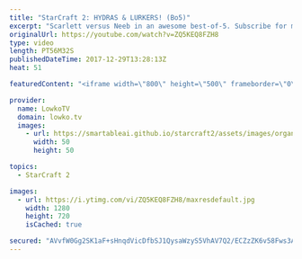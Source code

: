 ```yaml
---
title: "StarCraft 2: HYDRAS & LURKERS! (Bo5)"
excerpt: "Scarlett versus Neeb in an awesome best-of-5. Subscribe for more videos: http://lowko.tv/youtube Another epic Zerg vs Protoss: https://goo.gl/qeUdf6  Scarlett and Neeb are some of the very best StarCraft 2 players. Both understand and know each other's playstyle well. Because of this fact, this quickly"
originalUrl: https://youtube.com/watch?v=ZQ5KEQ8FZH8
type: video
length: PT56M32S
publishedDateTime: 2017-12-29T13:28:13Z
heat: 51

featuredContent: "<iframe width=\"800\" height=\"500\" frameborder=\"0\" src=\"https://www.youtube.com/embed/ZQ5KEQ8FZH8\" allow=\"accelerometer; autoplay; encrypted-media; gyroscope; picture-in-picture\" allowfullscreen></iframe>"

provider:
  name: LowkoTV
  domain: lowko.tv
  images:
    - url: https://smartableai.github.io/starcraft2/assets/images/organizations/lowko.tv-50x50.jpg
      width: 50
      height: 50

topics:
  - StarCraft 2

images:
  - url: https://i.ytimg.com/vi/ZQ5KEQ8FZH8/maxresdefault.jpg
    width: 1280
    height: 720
    isCached: true

secured: "AVvfW0Gg2SK1aF+sHnqdVicDfbSJ1QysaWzyS5VhAV7Q2/ECZzZK6v58Fws3ABygtb3BORIP92s/InPhB+SNB3d6IqSLUaQJUqxmeuUUHYVH0oRsW1rUgwfSeNswlHa1Ue05GWMi01D+fhrCo69ZEPWco3516eTDWwZmsBXzPa72L1XSyYP/wfvHxjA6XtJS0Pj91uDGsl3+QPbbyGGdrnjUFc4Njrgr5SzVqcFLar9LNj74a+8Kw2iC56eRfhapdMxAuHoNIbFefuDdayRiph7WWbOO8NmANNligPkjNqfd2wJwdxqe5r3XDnqdkXlgEFfkjLTHgdexh9jzBxMhfl6wUEQorplWellOGbCHi/WS4EC4BobAxYGT90Fe0op6TnYpZD8fMc9TXeN7+lAHmlRPmqAbHNdh6kBDnYs2fxTObf2UB95g8dz/Xs0AIv21;2Q6Gxa2xTgreQp2eRh4LDA=="
---
```


